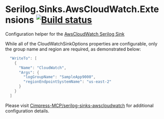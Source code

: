 # Serilog.Sinks.AwsCloudWatch.Extensions [![Build status](https://ci.appveyor.com/api/projects/status/oriffe4ylreacq1j?svg=true)](https://ci.appveyor.com/project/waxtell/serilog-sinks-awscloudwatch-extensions)
Configuration helper for the [AwsCloudWatch Serilog Sink](https://github.com/Cimpress-MCP/serilog-sinks-awscloudwatch)

While all of the CloudWatchSinkOptions properties are configurable, only the group name and region are required, as demonstrated below:

  ```cs
    "WriteTo": [
      {
        "Name": "CloudWatch",
        "Args": {
          "logGroupName": "SampleApp9000",
          "regionEndpointSystemName": "us-east-2"
        }
      }
    ]
  ```

Please visit [Cimpress-MCP/serilog-sinks-awscloudwatch](https://github.com/Cimpress-MCP/serilog-sinks-awscloudwatch) for additional configuration details.